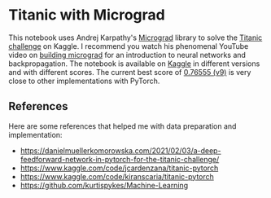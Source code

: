 # Titanic with Micrograd
This notebook uses Andrej Karpathy's [Micrograd](https://www.youtube.com/redirect?event=video_description&redir_token=QUFFLUhqbkJGdDA2Y3JzZHlPc0lIOU5DdDVMRTc5cldFQXxBQ3Jtc0trN3ZCRGxaYmtXRWhmUm4wVVZHV2pfdWtuUllIOHl0aFdtSGxTNEpkQ2stY25lY2t6bzIxR2tCWHBGZDNJU3FfTk0xcWFQN0dMZGw2TU1UNE9VWXlvY1pBMmZjR0VYZkJYd1ppWTZlN3UzWURNdlZkSQ&q=https%3A%2F%2Fgithub.com%2Fkarpathy%2Fmicrograd&v=VMj-3S1tku0) library to solve the [Titanic challenge](https://www.kaggle.com/competitions/titanic) on Kaggle. I recommend you watch his phenomenal YouTube video on [building micrograd](https://www.youtube.com/watch?v=VMj-3S1tku0&t=2s&ab_channel=AndrejKarpathy) for an introduction to neural networks and backpropagation. The notebook is available on [Kaggle](https://www.kaggle.com/code/zirklelc/micrograd) in different versions and with different scores. The current best score of [0.76555 (v9)](https://www.kaggle.com/code/zirklelc/micrograd?scriptVersionId=156800490) is very close to other implementations with PyTorch.

## References
Here are some references that helped me with data preparation and implementation:
- https://danielmuellerkomorowska.com/2021/02/03/a-deep-feedforward-network-in-pytorch-for-the-titanic-challenge/
- https://www.kaggle.com/code/jcardenzana/titanic-pytorch
- https://www.kaggle.com/code/kiranscaria/titanic-pytorch
- https://github.com/kurtispykes/Machine-Learning